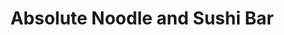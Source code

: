 ---
layout: place
title: "Absolute Noodle and Sushi Bar"
permalink: /district-of-columbia/washington/absolute-noodle-and-sushi-bar.html
stateAbbr: DC
stateName: District of Columbia
cityName: Washington
place_id: ChIJ14Ze0423t4kRtHBdW7SIpcM
photos:
  - >-
    AUy1YQ0ZO0jGBhnlq1wpUdRi7X1mEXJHjOe4zeMuVJALxF7Co1bgnATqSbkzzdBlKp0hwQFGfkE39101QZ_Eb1ObOZuQi1qpb9iLGporxf4VuVzu_kgGZ5ChruZMPdhJEZ2uf7UuOczE4Vc5TcPXZg4SKis36qvwfievJQlMwN2Vr3qWgs7Yf55ipmpJTv2JRO5ePq3kFCUh0atqK582U7QJB5ihi5PEemf8hw5OmrSpsYTU-R_CNKB4HOpqivphPb14OHcUhc9lXA7Pg4Xy4wDoE9gARM1_Y_k2dP_uOA4ZQPE51UemQ8aATzX48kREoPyuk4yYFC-VBEDslXhK4j8ZSkxbG2x32ee0RLztbROVZkgPmDld-qStoutFkdxBuksy_snAV8mX__CprrPR2frlTzk4NjDGwtjjX7ol87W9u78
  - >-
    AUy1YQ1PfKPEYRkOgvuexdv3HCz0JKUf4N6LXckAoMw9OjjEtmGARFkKbAB-ILRnAFfL5JEjFsghuyh2kklCHOKBwjU-aU0ShurQmo6vRlHFReCdaftRUU_mDSpiTujVQc-cuBMvno01_905SG5UsUYWYRUfwV96Wyyn9DLqt79fj6NSi4xjq7vl0MivARyfRge50jQ9TXZxAiKSWBDBypp0E62AjSZ8mEWu-H-t6FRMCGNwwEgM9YlPaw3HazVSl7wmoTmVecO5oycZkVSAIbyPSgM0JnkfoVjFkYPT7yTDpRLCBhTD4nbD5R6rYtiNAO1codkjyq1m8vIv01o71eer-b9AAotOcIRhz7qjtIF1DEZgxqP_62sfLFn7RixwFeeppYhZes9WzO-hC6sEbzPJGmTRA8CLY5MAhWTkWhpVd_w
  - >-
    AUy1YQ1VKjZ6qaKO-sHSV6z9v9BYpJ1SSPsDkLVBhKQetAiTX04dlLtPmasMRklawV-Q_pC4S52Y8ebLv51_mMI_U_zlFlx53vs0W6SAGXRH6XNWLzzh4qdZNFq3nd8Mtah1lkUa0r8PMuhoSQWchcl-UD7k0SLtRS9T9w0RhY5-6ChtohaMVSFuUy52M03Coz6KhR8dPMQhMjkTZTFCp6FV7LIz0fP47XeQuNPzQfflebngSpK3465agcMKYPz8Nn4FFUQ75aUmCb-WfaYJU41aX2KwAsyYA9F3naVjOz0LQSIbeZNr8fZP1-HdOjbdhXdHDYSL9ZzSH7a-gPSPbOKTgYm-JC5HIK91aewdQPxcKiJTeiiYOwn6pO9gfOTdOkexho9gZkYFomkYH8cGph9HdfMh-HUcn0thiQQOqQOsDLNDChRz
  - >-
    AUy1YQ3m6r5vxorU5fz4B6qMdmpm_oFvmmaEwiGrYC3-FSngeKlHr0btCRJlTjdELjzxRJTWvI4Sl51_Zr2ZUdxAyw1QfShRZwugV4sJNCiF9V-CXqhKXwjNQ5V4k-jZ-_mlGwNuuGjQH268Zr2LsJCkHb3zykDLtNhByp6e5_FLJ0SYGdDuiv6i5H6sxQnmVsFCC8ExI5TJkwjfNCRDBba8IXG_HOCxX2Eh3rlm5Xz6u8NKND6vBNcyPu9ma23ZRS80BqK-UuCWxXohKMNCmzgx2yJenAmXc2-O-7EhZjhNtdnKMt4gPvo09nVa4bHbBZucMtnLiaqob-hwfMhLBIv3NU0knMaBACJxOoKeSzUzc6PP_mHTojTIx6RlaZo9wgzLUdcgjNYWuCRVAvEc8gZZ-I6Q24GbzewCcebg87gzVpY
  - >-
    AUy1YQ3Upf2K1Y8-3Jq0v8P1Kal3dFqrvczDUG9v1qka8ExRBKAqAVug6z7X4K_W2oV42G31ubVxJtgpA13DxStJhd-VawWcMIF-NYPzKcUPlOabJER8xZb7h_gSpDrgyinWVRedV8H1rn1Ru97KQuLpvFEXE2C3zDovZaxO74T4k6qNLbrPOEZ1jBD_g5hbHxsAHUKttNA17m5pxVaubw4BrSL9im7onh6h5ixqnLdNbnKvZl1lrUzr1hOyd7BXMGrnkpjn-FHwYyAcqnm40k4jPFPw-sJTH6go1lmOiDXRMdZHealQCva2Td1XvAATgvQCK8j2bFDr-Mso7EDIKxBd-0rhABQSLC3Y9m7VrE6BEB_Kdf1G3_NRniGNUwMaeh4CXMUDGbWnUbBnIPP-vOJf8avP_mDaYrRWhMiolROw_cMVwA
  - >-
    AUy1YQ0TV5jZesg_03SbjhKqzblrmUjq_gjU5Uy1X6CMqqX9At0waFVogumyK6rtZIMWGJoKmYSFxwW0bmhOBBy1QBTL8M31KFXswXcchz0VUTVu8Wts3m5wlHNZCAB0jyJq6B63-RFOm_YMVP4S9JbPZPiZHv-_L1PSbvOLfswIdMFCJMB6J4NVyjvH9vU8Ac4Y0Z5oRAq3wc62fW6zyTeNZCYsxJxl1rIubodiponKP0dwX3lrxM2w_SXo3gP3w5pRjkafMapvXrdYL-hT3umjJYa-KpUahj_4SeCpw1VhKQj6LZ11XafRq_nkyShhHOgj7qva_9jKpUMH8b1iAZImf6LPwmYQ04dHUamEFzJalxEqKNbStb29DkLcQ_qILEiu2HfdM5WsWUfCiVR8GN0ocRD-Udf2sN2fma684lg7vETWKz6S
  - >-
    AUy1YQ327qb5XLB5r0x4_3Lp5QXlYdmd1MicigtXPzMKyjkKOWgCi9msu9cmTR2zvwmnsh4uc8qKagSb6beu4POvn0ocLgO8emoQPOeykamAEs4x8Cj-JYpNuua-VarQs-NP9gw9A2xjZsz5-NqCNZgPVQqQ4vOr6c5WDzjD00QE1hbCKs3WpTU5nZOxhlFkfmmYEksroBbZuupqSYUhFkLPErQGHwtK_Wazs_ERtWpVFq9NsKJ930EpwtZLMlZcfm5LjGeJSIf24cah2DiKPMDswlIZ3iEc1JNa58saKJH-Gyv9rBK2gTONFLK1Pr-4DVH7sDCdBzXcZ4bQ6SDtzGdUKav7YBdJlzSXcox7MlSw6fFYzBxhm_FQpgZNJKqSegE9Vn6Kc9v0i1ZN3D6S0QtM75D0zlSTib1hS90qpYaA_iVGKykl
  - >-
    AUy1YQ2oK3T2rcNFjoqX5OyAFnuE2peHeHx4ZHpbyHLqKbX_hMh2Rbr8vfQ9OM5mlwJT1bLmAshVSX9_ckoOw9YhaLON9gl-yGKB3GAX7cYt3v_bQI1KH522LRo0sKUKVcW7MG5gUqlJgwHpRsyu4qzocW2jLoBuPmr5GXtUZ1JqsW2lcXR9UueiInrk6fu0RvH0ZraZ9RiaovcihMp_1t-ng1IRi4z8OeFXnTTTUVe3OHZzFxPTSdEI7RU59-0hJm5QAoS0X8uuWJ_JBsENo8Vv05WpQ3I5blehQHvKdMSkY66qDvo_xDWloC2xTnmpnapG5jn0cG-4gQbrLqL7A6IjAmiCT4VOtIznGs8hSMwV5XNd_V13pMCbLKkUKfwqEInhlT5-bdmBITAbOwgGiCbzFX41PuXaRiGmRr_wHnPY3MP6pk40
  - >-
    AUy1YQ02lkQUwJyXVx4zlLwWBMcid0M8hU4fEvtqK9Ua4vKB__CZZS0tclQZDr29zSMnX901WCEsujkmS-3kFt4amWZXVJJDEwvsA-9CzhsgCMmmO074jr2nyX7hQ5vCQPxU5FUCaCKjdXLeXPnFrF3v5wICaN9_RuV8psxVA80KTOpgG8IG7sPIwiQFcm7XqiFXIMjd_zDN3Cq8GbKnSyJPGeA4eVHTP6djZUyh-aOS4WA44uzjzxDiP7fkbD_3l83Ce46ZkwaBKB7YWicYVyGCOsPcqu2ZCLQ6y7mx5mwyQja4ZwSxDYuEC8dgVJ_Qin83WmfPJbctJxLGXXmBk5RzmQwNFe7owgIoUrMYbeMAmfo3fLIlM_duDI13To8dGjdbff72eGrPqgFtpaKib6wIyxk5f9EjUDMusL2XZNIdt_If0X7H
  - >-
    AUy1YQ37t0gJ0x3ht-MX_YLWfUIfWfKJew7gKdkUGTLEU-O-zc531v80IKZryCzwk9QI_mYZohOVZPhF8qkfjeaj0bbtpAA3ER50MckuQrbD59KVaH1H7kdrcfIJ_HTO1QGLRRiajx20zUtmPyolZ4bnfsG9uYyTclh7d8E2wKVI1Xj5oF3OT2rwM2mJl4JqgAJzqF4YaWM2pUUJopRLEjz-jhTQuFdYKTkPqvGNYPDn440oSSrP5WXLGggUPKFn8cbz7taI_vo9FRkvnE6TmoUivKcI1oVNmi6QCBUtoSi2aIfDMTbUiiOAUDqrZROOXquCniJEA9Ofj3XRKjAlOUDIcyAc38b098UwZIPQV6WTtRYG3Yuqsw-n54eTsrF0FYu9pAuMg0d8faVFFHlElsKGJmIaHp2hJKAzBrRlCVEP9Fa2VQ
address: 772 5th St NW, Washington, DC 20001, USA
street: 772 5th St NW
city: Washington
state: DC
zip: '20001'
country: USA
neighborhood: Northwest Washington
latitude: '38.899211'
longitude: '-77.019122'
accessibility_options:
  wheelchairAccessibleEntrance: true
  wheelchairAccessibleSeating: true
business_status: OPERATIONAL
name: Absolute Noodle and Sushi Bar
google_maps_links:
  directionsUri: >-
    https://www.google.com/maps/dir//''/data=!4m7!4m6!1m1!4e2!1m2!1m1!1s0x89b7b78dd35e86d7:0xc3a588b45b5d70b4!3e0
  photosUri: >-
    https://www.google.com/maps/place//data=!4m3!3m2!1s0x89b7b78dd35e86d7:0xc3a588b45b5d70b4!10e5
  placeUri: https://maps.google.com/?cid=14097824516761546932
  reviewsUri: >-
    https://www.google.com/maps/place//data=!4m4!3m3!1s0x89b7b78dd35e86d7:0xc3a588b45b5d70b4!9m1!1b1
  writeAReviewUri: >-
    https://www.google.com/maps/place//data=!4m3!3m2!1s0x89b7b78dd35e86d7:0xc3a588b45b5d70b4!12e1
primary_type: Japanese Restaurant
opening_hours:
  regular: null
  current: null
secondary_opening_hours:
  regular:
    weekdayDescriptions: null
    type: null
  current:
    weekdayDescriptions: null
    type: null
phone: (202) 789-5422
price_level: PRICE_LEVEL_MODERATE
price_range: $20 &mdash; 30
rating: '4.4'
rating_count: 870
website: https://absolutenoodlesushi.com/
description: >-
  Custom noodle bowls plus classic & inventive Pan-Asian dishes served in a
  relaxed, modern space.
reviews:
  - ChZDSUhNMG9nS0VJQ0FnSUR2cTRhZUd3EAE
  - ChdDSUhNMG9nS0VJQ0FnSUM3alpQNzhnRRAB
  - ChdDSUhNMG9nS0VJQ0FnSURuOW8zZ25RRRAB
  - ChdDSUhNMG9nS0VJQ0FnSUQ3Mjhib3J3RRAB
  - ChdDSUhNMG9nS0VJQ0FnSUNfOWRYTjJ3RRAB
parking_options:
  paidStreetParking: true
payment_options:
  acceptsCreditCards: true
  acceptsDebitCards: true
  acceptsNfc: true
allow_dogs: null
curbside_pickup: null
delivery: true
dine_in: true
good_for_children: true
good_for_groups: true
good_for_sports: false
live_music: false
menu_for_children: false
outdoor_seating: null
reservable: true
restroom: true
serves_beer: true
serves_breakfast: false
serves_brunch: null
serves_cocktails: true
serves_coffee: null
serves_dinner: true
serves_dessert: true
serves_lunch: true
serves_vegetarian_food: true
serves_wine: true
takeout: true

---